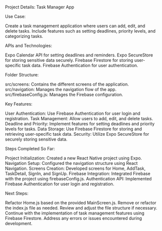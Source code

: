 Project Details: Task Manager App

Use Case:

Create a task management application where users can add, edit, and delete tasks. Include features such as setting deadlines, priority levels, and categorizing tasks.

APIs and Technologies:

Expo Calendar API for setting deadlines and reminders.
Expo SecureStore for storing sensitive data securely.
Firebase Firestore for storing user-specific task data.
Firebase Authentication for user authentication.

Folder Structure:

src/screens: Contains the different screens of the application.
src/navigation: Manages the navigation flow of the app.
src/firebaseConfig.js: Manages the Firebase configuration.

Key Features:

User Authentication: Use Firebase Authentication for user login and registration.
Task Management: Allow users to add, edit, and delete tasks.
Deadline and Priority: Implement features for setting deadlines and priority levels for tasks.
Data Storage: Use Firebase Firestore for storing and retrieving user-specific task data.
Security: Utilize Expo SecureStore for securely storing sensitive data.

Steps Completed So Far:

Project Initialization: Created a new React Native project using Expo.
Navigation Setup: Configured the navigation structure using React Navigation.
Screens Creation: Developed screens for Home, AddTask, TaskDetail, SignIn, and SignUp.
Firebase Integration: Integrated Firebase with the project using firebaseConfig.js.
Authentication API: Implemented Firebase Authentication for user login and registration.

Next Steps:

Refactor Home.js based on the provided MainScreen.js.
Remove or refactor the index.js file as needed.
Review and adjust the file structure if necessary.
Continue with the implementation of task management features using Firebase Firestore.
Address any errors or issues encountered during development.